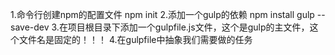 1.命令行创建npm的配置文件
npm init
2.添加一个gulp的依赖
npm install gulp --save-dev
3.在项目根目录下添加一个gulpfile.js文件，这个是gulp的主文件，这个文件名是固定的！！！
4.在gulpfile中抽象我们需要做的任务